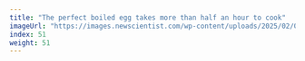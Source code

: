 ```yaml
---
title: "The perfect boiled egg takes more than half an hour to cook"
imageUrl: "https://images.newscientist.com/wp-content/uploads/2025/02/05150121/SEI_238664712.jpg?width=788"
index: 51
weight: 51
---
```

